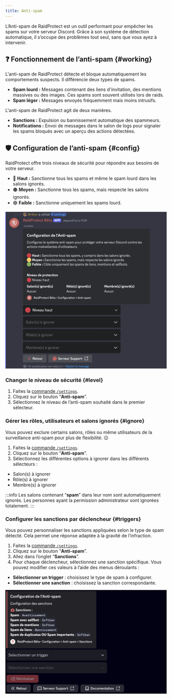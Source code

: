 ```yaml
---
title: Anti-spam
---
```


L’Anti-spam de RaidProtect est un outil performant pour empêcher les spams sur votre serveur Discord. Grâce à son système de détection automatique, il s’occupe des problèmes tout seul, sans que vous ayez à intervenir.

## ❓ Fonctionnement de l’anti-spam {#working}

L'anti-spam de RaidProtect détecte et bloque automatiquement les comportements suspects. Il différencie deux types de spams.
- **Spam lourd :** Messages contenant des liens d'invitation, des mentions massives ou des images. Ces spams sont souvent utilisés lors de raids.
- **Spam léger :** Messages envoyés fréquemment mais moins intrusifs.

L'anti-spam de RaidProtect agit de deux manières.
- **Sanctions :** Expulsion ou bannissement automatique des spammeurs.
- **Notifications :** Envoi de messages dans le salon de logs pour signaler les spams bloqués avec un aperçu des actions détectées.

## 🛡️ Configuration de l’anti-spam {#config}

RaidProtect offre trois niveaux de sécurité pour répondre aux besoins de votre serveur.
- 🔴 **Haut :** Sanctionne tous les spams et même le spam lourd dans les salons ignorés.
- 🟠 **Moyen :** Sanctionne tous les spams, mais respecte les salons ignorés.
- 🟢 **Faible :** Sanctionne uniquement les spams lourd.

![Capture d'écran paramètre anti-spam](../assets/rpBeta-settings-anti-spam.webp)

### Changer le niveau de sécurité {#level}

1. Faites la [commande `/settings`](../setup.md#settings).
2. Cliquez sur le bouton “**Anti-spam**”.
3. Sélectionnez le niveau de l’anti-spam souhaité dans le premier sélecteur.

### Gérer les rôles, utilisateurs et salons ignorés {#ignore}

Vous pouvez exclure certains salons, rôles ou même utilisateurs de la surveillance anti-spam pour plus de flexibilité. 😉
1. Faites la [commande `/settings`](../setup.md#settings).
2. Cliquez sur le bouton “**Anti-spam**”.
3. Sélectionnez les différentes options à ignorer dans les différents sélecteurs :
- Salon(s) à ignorer
- Rôle(s) à ignorer
- Membre(s) à ignorer

:::info
Les salons contenant “**spam**” dans leur nom sont automatiquement ignorés. Les personnes ayant la permission administrateur sont ignorées totalement. 
:::

### Configurer les sanctions par déclencheur {#triggers}

Vous pouvez personnaliser les sanctions appliquées selon le type de spam détecté. Cela permet une réponse adaptée à la gravité de l’infraction.

1. Faites la [commande `/settings`](../setup.md#settings).
2. Cliquez sur le bouton “**Anti-spam**”.
3. Allez dans l’onglet “**Sanctions**”.
4. Pour chaque déclencheur, sélectionnez une sanction spécifique. Vous pouvez modifier ces valeurs à l’aide des menus déroulants :
- **Sélectionner un trigger** : choisissez le type de spam à configurer.
- **Sélectionner une sanction** : choisissez la sanction correspondante.

![Capture d'écran des sanctions anti-spam](../assets/rpBeta-settings-anti-spam-sanctions.webp)